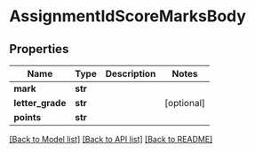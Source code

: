 # AssignmentIdScoreMarksBody

## Properties
Name | Type | Description | Notes
------------ | ------------- | ------------- | -------------
**mark** | **str** |  | 
**letter_grade** | **str** |  | [optional] 
**points** | **str** |  | 

[[Back to Model list]](../README.md#documentation-for-models) [[Back to API list]](../README.md#documentation-for-api-endpoints) [[Back to README]](../README.md)

